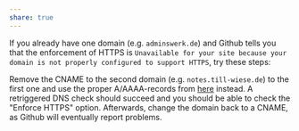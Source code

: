 ```yaml
---
share: true
---
```


If you already have one domain (e.g. `adminswerk.de`) and Github tells you that the enforcement of HTTPS is `Unavailable for your site because your domain is not properly configured to support HTTPS`, try these steps:

Remove the CNAME to the second domain (e.g. `notes.till-wiese.de`) to the first one and use the proper A/AAAA-records from [here](https://docs.github.com/en/pages/configuring-a-custom-domain-for-your-github-pages-site/managing-a-custom-domain-for-your-github-pages-site#configuring-an-apex-domain) instead. A retriggered DNS check should succeed and you should be able to check the "Enforce HTTPS" option. Afterwards, change the domain back to a CNAME, as Github will eventually report problems.
